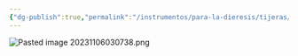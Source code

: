 ```yaml
---
{"dg-publish":true,"permalink":"/instrumentos/para-la-dieresis/tijeras/"}
---
```


![Pasted image 20231106030738.png](/img/user/Sem-1/Cirugia%20Bucal%20I/Medias/Pasted%20image%2020231106030738.png)